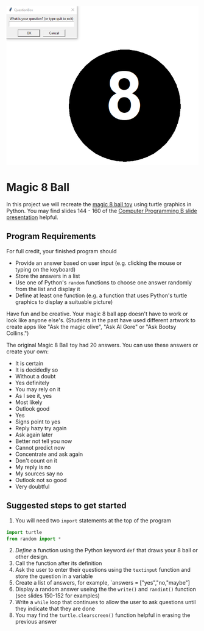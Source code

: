 ![](Magic8Ball.gif)   

Magic 8 Ball
============
In this project we will recreate the [magic 8 ball toy](https://www.magic8ball.org/inside-the-magic-8-ball/) using turtle graphics in Python. You may find slides 144 - 160 of the [Computer Programming B slide presentation](https://docs.google.com/presentation/d/1rICcmNbnGYsB-cV_6EatPyzcOS2sId80Jh2kayUzm4Q/edit?usp=sharing) helpful.
 
Program Requirements
-------------------
For full credit, your finished program should
+ Provide an answer based on user input (e.g. clicking the mouse or typing on the keyboard)
+ Store the answers in a list
+ Use one of Python's `random` functions to choose one answer randomly from the list and display it
+ Define at least one function (e.g. a function that uses Python's turtle graphics to display a suituable picture)
 
Have fun and be creative. Your magic 8 ball app doesn't have to work or look like anyone else's. (Students in the past have used different artwork to create apps like "Ask the magic olive", "Ask Al Gore" or "Ask Bootsy Collins.") 
 
The original Magic 8 Ball toy had 20 answers. You can use these answers or create your own:
+ It is certain
+ It is decidedly so
+ Without a doubt
+ Yes definitely
+ You may rely on it
+ As I see it, yes
+ Most likely
+ Outlook good
+ Yes
+ Signs point to yes
+ Reply hazy try again
+ Ask again later
+ Better not tell you now
+ Cannot predict now
+ Concentrate and ask again
+ Don't count on it
+ My reply is no
+ My sources say no
+ Outlook not so good
+ Very doubtful

Suggested steps to get started
------------------------------
1. You will need two `import` statements at the top of the program
```python
import turtle
from random import *
```
2. *Define* a function using the Python keyword `def` that draws your 8 ball or other design.
3. Call the function after its definition
4. Ask the user to enter their questions using the `textinput` function and store the question in a variable 
5. Create a list of answers, for example, `answers = ["yes","no,"maybe"]
6. Display a random answer useing the the `write()` and `randint()` function (see slides 150-152 for examples)
7. Write a `while` loop that continues to allow the user to ask questions until they indicate that they are done
8. You may find the `turtle.clearscreen()` function helpful in erasing the previous answer


